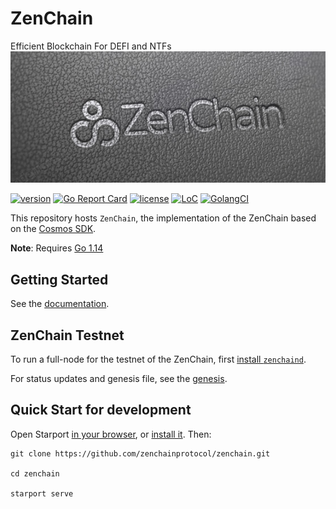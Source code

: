 # ZenChain
Efficient Blockchain For DEFI and NTFs
![banner](./docs/images/ZenChain-Logo-Text-Leather.png)

[![version](https://img.shields.io/github/tag/zenchainprotocol/zenchain-node.svg)](https://github.com/zenchainprotocol/zenchain-node/releases/latest)
[![Go Report Card](https://goreportcard.com/badge/github.com/zenchainprotocol/zenchain-node)](https://goreportcard.com/report/github.com/zenchainprotocol/zenchain-node)
[![license](https://img.shields.io/github/license/zenchainprotocol/zenchain-node.svg)](https://github.com/zenchainprotocol/zenchain-node/blob/master/LICENSE)
[![LoC](https://tokei.rs/b1/github/zenchainprotocol/zenchain-node)](https://github.com/zenchainprotocol/zenchain-node)
[![GolangCI](https://golangci.com/badges/github.com/zenchainprotocol/zenchain-node.svg)](https://golangci.com/r/github.com/zenchainprotocol/zenchain-node)

This repository hosts `ZenChain`, the implementation of the ZenChain based on the [Cosmos SDK](https://github.com/cosmos/cosmos-sdk).

**Note**: Requires [Go 1.14](https://golang.org/dl/)

## Getting Started
See the [documentation](https://docs.zenchain.co).

## ZenChain Testnet

To run a full-node for the testnet of the ZenChain, first [install `zenchaind`](https://docs.zenchain.co/network/validators).

For status updates and genesis file, see the [genesis](https://docs.zenchain.co).

## Quick Start for development

Open Starport [in your browser](https://gitpod.io/#https://github.com/tendermint/starport/tree/master), or [install it](https://github.com/tendermint/starport/blob/develop/docs/1%20Introduction/2%20Install.md). Then:

```
git clone https://github.com/zenchainprotocol/zenchain.git

cd zenchain

starport serve
```




